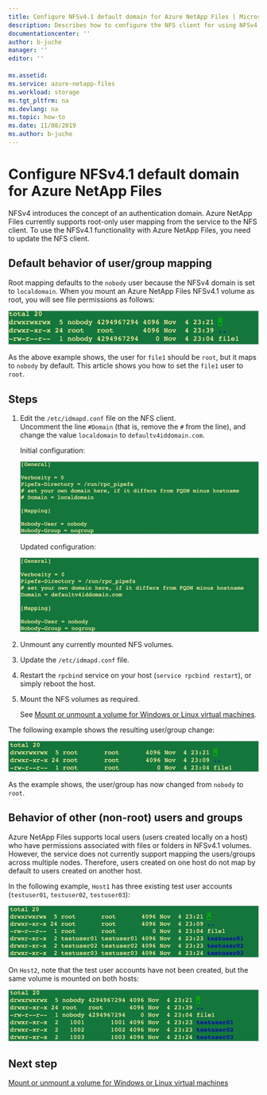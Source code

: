 ```yaml
---
title: Configure NFSv4.1 default domain for Azure NetApp Files | Microsoft Docs
description: Describes how to configure the NFS client for using NFSv4.1 with Azure NetApp Files.
documentationcenter: ''
author: b-juche
manager: ''
editor: ''

ms.assetid:
ms.service: azure-netapp-files
ms.workload: storage
ms.tgt_pltfrm: na
ms.devlang: na
ms.topic: how-to
ms.date: 11/08/2019
ms.author: b-juche
---
```

# Configure NFSv4.1 default domain for Azure NetApp Files

NFSv4 introduces the concept of an authentication domain. Azure NetApp Files currently supports root-only user mapping from the service to the NFS client. To use the NFSv4.1 functionality with Azure NetApp Files, you need to update the NFS client.

## Default behavior of user/group mapping

Root mapping defaults to the `nobody` user because the NFSv4 domain is set to `localdomain`. When you mount an Azure NetApp Files NFSv4.1 volume as root, you will see file permissions as follows:  

![Default behavior of user/group mapping for NFSv4.1](../media/azure-netapp-files/azure-netapp-files-nfsv41-default-behavior-user-group-mapping.png)

As the above example shows, the user for `file1` should be `root`, but it maps to `nobody` by default.  This article shows you how to set the `file1` user to `root`.  

## Steps 

1. Edit the `/etc/idmapd.conf` file on the NFS client.   
    Uncomment the line `#Domain` (that is, remove the `#` from the line), and change the value `localdomain` to `defaultv4iddomain.com`. 

    Initial configuration: 
    
    ![Initial configuration for NFSv4.1](../media/azure-netapp-files/azure-netapp-files-nfsv41-initial-config.png)

    Updated configuration:
    
    ![Updated configuration for NFSv4.1](../media/azure-netapp-files/azure-netapp-files-nfsv41-updated-config.png)

2. Unmount any currently mounted NFS volumes.
3. Update the `/etc/idmapd.conf` file.
4. Restart the `rpcbind` service on your host (`service rpcbind restart`), or simply reboot the host.
5. Mount the NFS volumes as required.   

    See [Mount or unmount a volume for Windows or Linux virtual machines](azure-netapp-files-mount-unmount-volumes-for-virtual-machines.md). 

The following example shows the resulting user/group change: 

![Screenshot that shows an example of the resulting user/group change.](../media/azure-netapp-files/azure-netapp-files-nfsv41-resulting-config.png)

As the example shows, the user/group has now changed from `nobody` to `root`.

## Behavior of other (non-root) users and groups

Azure NetApp Files supports local users (users created locally on a host) who have permissions associated with files or folders in NFSv4.1 volumes. However, the service does not currently support mapping the users/groups across multiple nodes. Therefore, users created on one host do not map by default to users created on another host. 

In the following example, `Host1` has three existing test user accounts (`testuser01`, `testuser02`, `testuser03`): 

![Screenshot that shows that Host1 has three existing test user accounts.](../media/azure-netapp-files/azure-netapp-files-nfsv41-host1-users.png)

On `Host2`, note that the test user accounts have not been created, but the same volume is mounted on both hosts:

![Resulting configuration for NFSv4.1](../media/azure-netapp-files/azure-netapp-files-nfsv41-host2-users.png)

## Next step 

[Mount or unmount a volume for Windows or Linux virtual machines](azure-netapp-files-mount-unmount-volumes-for-virtual-machines.md)

